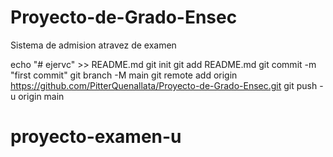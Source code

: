 # Proyecto-de-Grado-Ensec
Sistema de admision atravez de examen

echo "# ejervc" >> README.md
git init
git add README.md
git commit -m "first commit"
git branch -M main
git remote add origin https://github.com/PitterQuenallata/Proyecto-de-Grado-Ensec.git
git push -u origin main
# proyecto-examen-u
